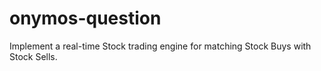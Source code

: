 # onymos-question
Implement a real-time Stock trading engine for matching Stock Buys with Stock Sells.
